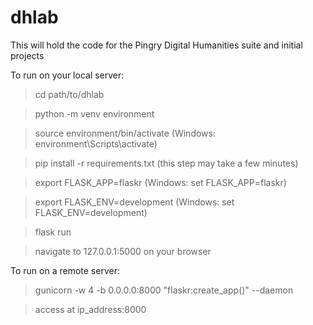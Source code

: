 # dhlab
This will hold the code for the Pingry Digital Humanities suite and initial projects

To run on your local server:

> cd path/to/dhlab

> python -m venv environment
  
> source environment/bin/activate (Windows: environment\Scripts\activate)

> pip install -r requirements.txt (this step may take a few minutes)
  
> export FLASK_APP=flaskr (Windows: set FLASK_APP=flaskr)
  
> export FLASK_ENV=development (Windows: set FLASK_ENV=development)
  
> flask run

> navigate to 127.0.0.1:5000 on your browser

To run on a remote server:

> gunicorn -w 4 -b 0.0.0.0:8000 "flaskr:create_app()" --daemon

> access at ip_address:8000
